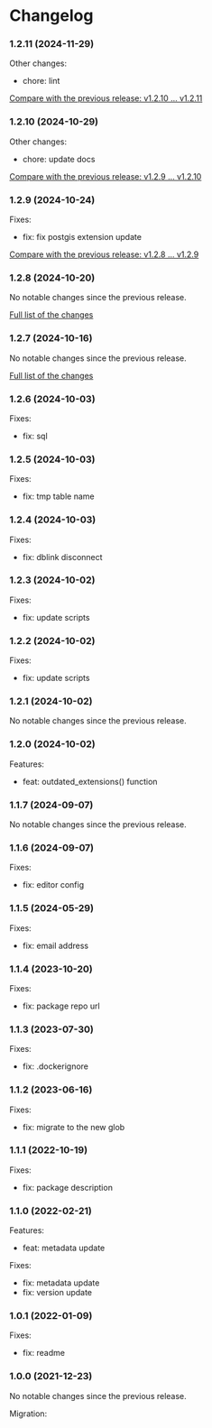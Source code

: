 # Changelog

### 1.2.11 (2024-11-29)

Other changes:

- chore: lint

[Compare with the previous release: v1.2.10 ... v1.2.11](https://github.com/softvisio/postgresql-softvisio-admin/compare/v1.2.10...v1.2.11)

### 1.2.10 (2024-10-29)

Other changes:

- chore: update docs

[Compare with the previous release: v1.2.9 ... v1.2.10](https://github.com/softvisio/postgresql-softvisio-admin/compare/v1.2.9...v1.2.10)

### 1.2.9 (2024-10-24)

Fixes:

- fix: fix postgis extension update

[Compare with the previous release: v1.2.8 ... v1.2.9](https://github.com/softvisio/postgresql-softvisio-admin/compare/v1.2.8...v1.2.9)

### 1.2.8 (2024-10-20)

No notable changes since the previous release.

[Full list of the changes](https://github.com/softvisio/postgresql-softvisio-admin/compare/v1.2.7...v1.2.8)

### 1.2.7 (2024-10-16)

No notable changes since the previous release.

[Full list of the changes](https://github.com/softvisio/postgresql-softvisio-admin/compare/v1.2.6...v1.2.7)

### 1.2.6 (2024-10-03)

Fixes:

- fix: sql

### 1.2.5 (2024-10-03)

Fixes:

- fix: tmp table name

### 1.2.4 (2024-10-03)

Fixes:

- fix: dblink disconnect

### 1.2.3 (2024-10-02)

Fixes:

- fix: update scripts

### 1.2.2 (2024-10-02)

Fixes:

- fix: update scripts

### 1.2.1 (2024-10-02)

No notable changes since the previous release.

### 1.2.0 (2024-10-02)

Features:

- feat: outdated_extensions() function

### 1.1.7 (2024-09-07)

No notable changes since the previous release.

### 1.1.6 (2024-09-07)

Fixes:

- fix: editor config

### 1.1.5 (2024-05-29)

Fixes:

- fix: email address

### 1.1.4 (2023-10-20)

Fixes:

- fix: package repo url

### 1.1.3 (2023-07-30)

Fixes:

- fix: .dockerignore

### 1.1.2 (2023-06-16)

Fixes:

- fix: migrate to the new glob

### 1.1.1 (2022-10-19)

Fixes:

- fix: package description

### 1.1.0 (2022-02-21)

Features:

- feat: metadata update

Fixes:

- fix: metadata update
- fix: version update

### 1.0.1 (2022-01-09)

Fixes:

- fix: readme

### 1.0.0 (2021-12-23)

No notable changes since the previous release.

Migration:
